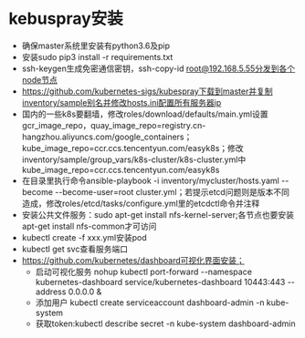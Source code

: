 
# kebuspray安装
* 确保master系统里安装有python3.6及pip
* 安装sudo pip3 install -r requirements.txt
* ssh-keygen生成免密通信密钥，ssh-copy-id root@192.168.5.55分发到各个node节点
* https://github.com/kubernetes-sigs/kubespray下载到master并复制inventory/sample别名并修改hosts.ini配置所有服务器ip
* 国内的一些k8s要翻墙，修改roles/download/defaults/main.yml设置gcr_image_repo，quay_image_repo=registry.cn-hangzhou.aliyuncs.com/google_containers；kube_image_repo=ccr.ccs.tencentyun.com/easyk8s；修改inventory/sample/group_vars/k8s-cluster/k8s-cluster.yml中kube_image_repo=ccr.ccs.tencentyun.com/easyk8s
* 在目录里执行命令ansible-playbook -i inventory/mycluster/hosts.yaml  --become --become-user=root cluster.yml；若提示etcd问题则是版本不同造成，修改roles/etcd/tasks/configure.yml里的etcdctl命令并注释
* 安装公共文件服务：sudo apt-get install nfs-kernel-server;各节点也要安装apt-get install nfs-common才可访问
* kubectl create -f xxx.yml安装pod
* kubectl get svc查看服务端口
* https://github.com/kubernetes/dashboard可视化界面安装；
  - 启动可视化服务 nohup kubectl port-forward --namespace kubernetes-dashboard service/kubernetes-dashboard 10443:443 --address 0.0.0.0 &
  - 添加用户 kubectl create serviceaccount dashboard-admin -n kube-system
  - 获取token:kubectl describe secret -n kube-system dashboard-admin

